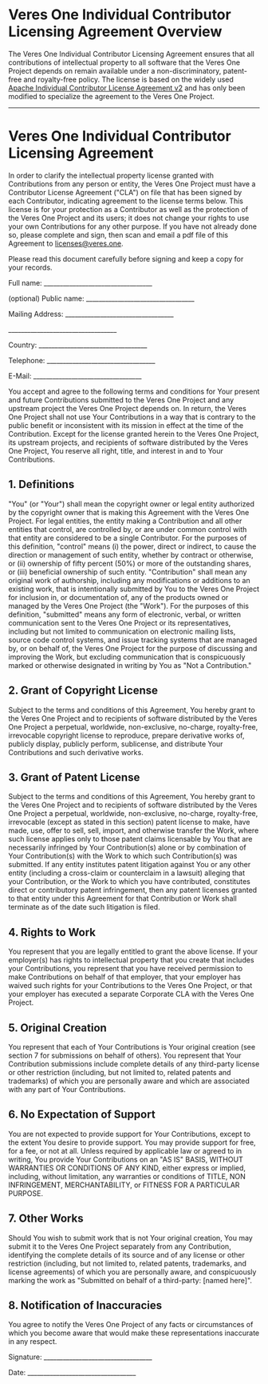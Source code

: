 # Veres One Individual Contributor Licensing Agreement Overview

The Veres One Individual Contributor Licensing Agreement ensures that
all contributions of intellectual property to all software that the
Veres One Project depends on remain available under a non-discriminatory,
patent-free and royalty-free policy. The license is based on the widely used
[Apache Individual Contributor License Agreement v2](https://www.apache.org/licenses/icla.pdf)
and has only been modified to specialize the agreement to the Veres One Project.

-------------------

# Veres One Individual Contributor Licensing Agreement

In order to clarify the intellectual property license
granted with Contributions from any person or entity, the Veres One Project
must have a Contributor License Agreement ("CLA") on file that has
been signed by each Contributor, indicating agreement to the license
terms below. This license is for your protection as a Contributor as
well as the protection of the Veres One Project and its users; it does not
change your rights to use your own Contributions for any other purpose.
If you have not already done so, please complete and sign, then scan
and email a pdf file of this Agreement to licenses@veres.one.

Please read this document carefully before signing and keep a copy
for your records.

Full name: \_\_\_\_\_\_\_\_\_\_\_\_\_\_\_\_\_\_\_\_\_\_\_\_\_\_\_\_\_\_\_\_\_\_

(optional) Public name: \_\_\_\_\_\_\_\_\_\_\_\_\_\_\_\_\_\_\_\_\_\_\_\_\_\_\_\_\_\_\_\_\_\_

Mailing Address: \_\_\_\_\_\_\_\_\_\_\_\_\_\_\_\_\_\_\_\_\_\_\_\_\_\_\_\_\_\_\_\_\_\_

\_\_\_\_\_\_\_\_\_\_\_\_\_\_\_\_\_\_\_\_\_\_\_\_\_\_\_\_\_\_\_\_\_\_

Country: \_\_\_\_\_\_\_\_\_\_\_\_\_\_\_\_\_\_\_\_\_\_\_\_\_\_\_\_\_\_\_\_\_\_

Telephone: \_\_\_\_\_\_\_\_\_\_\_\_\_\_\_\_\_\_\_\_\_\_\_\_\_\_\_\_\_\_\_\_\_\_

E-Mail: \_\_\_\_\_\_\_\_\_\_\_\_\_\_\_\_\_\_\_\_\_\_\_\_\_\_\_\_\_\_\_\_\_\_

You accept and agree to the following terms and conditions for Your
present and future Contributions submitted to the Veres One Project and any
upstream project the Veres One Project depends on. In
return, the Veres One Project shall not use Your Contributions in a way that
is contrary to the public benefit or inconsistent with its mission in effect
at the time of the Contribution. Except
for the license granted herein to the Veres One Project, its upstream projects,
and recipients of software distributed by the Veres One Project, You reserve
all right, title, and interest in and to Your Contributions.

## 1. Definitions

"You" (or "Your") shall mean the copyright owner or legal entity
authorized by the copyright owner that is making this Agreement
with the Veres One Project. For legal entities, the entity making a
Contribution and all other entities that control, are controlled
by, or are under common control with that entity are considered to
be a single Contributor. For the purposes of this definition,
"control" means (i) the power, direct or indirect, to cause the
direction or management of such entity, whether by contract or
otherwise, or (ii) ownership of fifty percent (50%) or more of the
outstanding shares, or (iii) beneficial ownership of such entity.
"Contribution" shall mean any original work of authorship,
including any modifications or additions to an existing work, that
is intentionally submitted by You to the Veres One Project for inclusion
in, or documentation of, any of the products owned or managed by
the Veres One Project (the "Work"). For the purposes of this definition,
"submitted" means any form of electronic, verbal, or written
communication sent to the Veres One Project or its representatives,
including but not limited to communication on electronic mailing
lists, source code control systems, and issue tracking systems that
are managed by, or on behalf of, the Veres One Project for the purpose of
discussing and improving the Work, but excluding communication that
is conspicuously marked or otherwise designated in writing by You
as "Not a Contribution."

## 2. Grant of Copyright License

Subject to the terms and conditions of
this Agreement, You hereby grant to the Veres One Project and to
recipients of software distributed by the Veres One Project a perpetual,
worldwide, non-exclusive, no-charge, royalty-free, irrevocable
copyright license to reproduce, prepare derivative works of,
publicly display, publicly perform, sublicense, and distribute Your
Contributions and such derivative works.

## 3. Grant of Patent License

Subject to the terms and conditions of
this Agreement, You hereby grant to the Veres One Project and to
recipients of software distributed by the Veres One Project a perpetual,
worldwide, non-exclusive, no-charge, royalty-free, irrevocable
(except as stated in this section) patent license to make, have
made, use, offer to sell, sell, import, and otherwise transfer the
Work, where such license applies only to those patent claims
licensable by You that are necessarily infringed by Your
Contribution(s) alone or by combination of Your Contribution(s)
with the Work to which such Contribution(s) was submitted. If any
entity institutes patent litigation against You or any other entity
(including a cross-claim or counterclaim in a lawsuit) alleging
that your Contribution, or the Work to which you have contributed,
constitutes direct or contributory patent infringement, then any
patent licenses granted to that entity under this Agreement for
that Contribution or Work shall terminate as of the date such
litigation is filed.

## 4. Rights to Work

You represent that you are legally entitled to grant the above
license. If your employer(s) has rights to intellectual property
that you create that includes your Contributions, you represent
that you have received permission to make Contributions on behalf
of that employer, that your employer has waived such rights for
your Contributions to the Veres One Project, or that your employer has
executed a separate Corporate CLA with the Veres One Project.

## 5. Original Creation

You represent that each of Your Contributions is Your original
creation (see section 7 for submissions on behalf of others). You
represent that Your Contribution submissions include complete
details of any third-party license or other restriction (including,
but not limited to, related patents and trademarks) of which you
are personally aware and which are associated with any part of Your
Contributions.

## 6. No Expectation of Support

You are not expected to provide support for Your Contributions,
except to the extent You desire to provide support. You may provide
support for free, for a fee, or not at all. Unless required by
applicable law or agreed to in writing, You provide Your
Contributions on an "AS IS" BASIS, WITHOUT WARRANTIES OR CONDITIONS
OF ANY KIND, either express or implied, including, without
limitation, any warranties or conditions of TITLE, NON
INFRINGEMENT, MERCHANTABILITY, or FITNESS FOR A PARTICULAR PURPOSE.

## 7. Other Works

Should You wish to submit work that is not Your original creation,
You may submit it to the Veres One Project separately from any
Contribution, identifying the complete details of its source and of
any license or other restriction (including, but not limited to,
related patents, trademarks, and license agreements) of which you
are personally aware, and conspicuously marking the work as
"Submitted on behalf of a third-party: [named here]".

## 8. Notification of Inaccuracies

You agree to notify the Veres One Project of any facts or circumstances of
which you become aware that would make these representations
inaccurate in any respect.

Signature: \_\_\_\_\_\_\_\_\_\_\_\_\_\_\_\_\_\_\_\_\_\_\_\_\_\_\_\_\_\_\_\_\_\_

Date: \_\_\_\_\_\_\_\_\_\_\_\_\_\_\_\_\_\_\_\_\_\_\_\_\_\_\_\_\_\_\_\_\_\_
